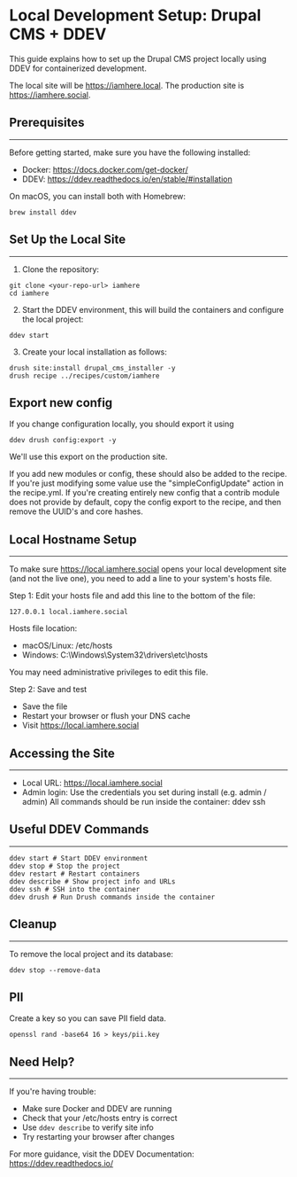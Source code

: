 # Local Development Setup: Drupal CMS + DDEV

This guide explains how to set up the Drupal CMS project locally using DDEV for containerized
development.

The local site will be https://iamhere.local. The production site is https://iamhere.social.

## Prerequisites
-------------

Before getting started, make sure you have the following installed:
- Docker: https://docs.docker.com/get-docker/
- DDEV: https://ddev.readthedocs.io/en/stable/#installation

On macOS, you can install both with Homebrew:
```shell
brew install ddev
```

## Set Up the Local Site
---------------------

1. Clone the repository:
```shell
git clone <your-repo-url> iamhere
cd iamhere
```
2. Start the DDEV environment, this will build the containers and configure the local project:
```shell
ddev start
```
3. Create your local installation as follows:
```shell
drush site:install drupal_cms_installer -y
drush recipe ../recipes/custom/iamhere
```

## Export new config

If you change configuration locally, you should export it using
```shell
ddev drush config:export -y
```
We'll use this export on the production site.

If you add new modules or config, these should also be added to the recipe.
If you're just modifying some value use the "simpleConfigUpdate" action in the recipe.yml.
If you're creating entirely new config that a contrib module does not provide by
default, copy the config export to the recipe, and then remove the UUID's and core hashes. 

## Local Hostname Setup
--------------------
To make sure https://local.iamhere.social opens your local development site (and not the live one), you need to add a line to your system's hosts file.

Step 1: Edit your hosts file and add this line to the bottom of the file:
```
127.0.0.1 local.iamhere.social
```

Hosts file location:
- macOS/Linux: /etc/hosts
- Windows: C:\Windows\System32\drivers\etc\hosts

You may need administrative privileges to edit this file.

Step 2: Save and test
- Save the file
- Restart your browser or flush your DNS cache
- Visit https://local.iamhere.social

## Accessing the Site
------------------
- Local URL: https://local.iamhere.social
- Admin login: Use the credentials you set during install (e.g. admin / admin)
All commands should be run inside the container:
ddev ssh

## Useful DDEV Commands
--------------------
```shell
ddev start # Start DDEV environment
ddev stop # Stop the project
ddev restart # Restart containers
ddev describe # Show project info and URLs
ddev ssh # SSH into the container
ddev drush # Run Drush commands inside the container
```

## Cleanup
-------
To remove the local project and its database:
```shell
ddev stop --remove-data
```

## PII
Create a key so you can save PII field data.
```shell
openssl rand -base64 16 > keys/pii.key
```

## Need Help?
----------

If you're having trouble:

- Make sure Docker and DDEV are running
- Check that your /etc/hosts entry is correct
- Use `ddev describe` to verify site info
- Try restarting your browser after changes

For more guidance, visit the DDEV Documentation: https://ddev.readthedocs.io/
